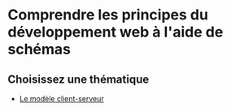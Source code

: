 # Comprendre les principes du développement web à l'aide de schémas

## Choisissez une thématique

- [Le modèle client-serveur](modele_client_serveur.pdf)